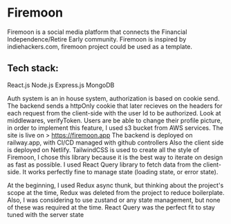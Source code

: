 # Firemoon
Firemoon is a social media platform that connects the Financial Independence/Retire Early community. Firemoon is inspired by indiehackers.com, firemoon project
could be used as a template.

Tech stack:
----
React.js
Node.js
Express.js
MongoDB

Auth system is an in house system, authorization is based on cookie send. The backend sends a httpOnly cookie that later recieves on the headers for each request from the client-side with the user Id to be authorized. Look at middlewares, verifyToken.
Users are be able to change their profile picture, in order to implement this feature, I used s3 bucket from AWS services.
The site is live on > https://firemoon.app
The backend is deployed on railway.app, with CI/CD managed with github controllers
Also the client side is deployed on Netlify.
TailwindCSS is used to create all the style of Firemoon, I chose this library because it is the best way to iterate on design as fast as possible.
I used React Query library to fetch data from the client-side. It works perfectly fine to manage state (loading state, or error state).

At the beginning, I used Redux async thunk, but thinking about the project's scope at the time, Redux was deleted from the project to reduce boilerplate. Also, I was considering to use zustand or any state management, but none of these was required at the time. React Query was the perfect fit to stay tuned with
the server state
